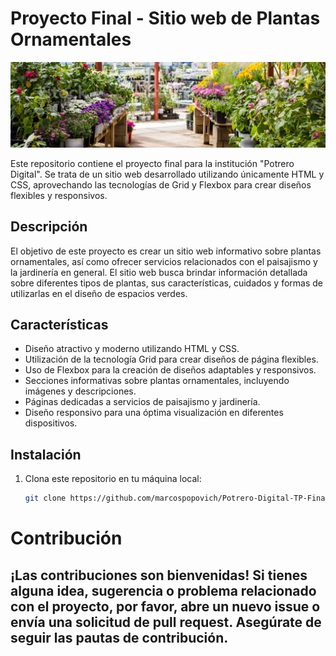 # Proyecto Final - Sitio web de Plantas Ornamentales

![Plantas Ornamentales](img/banner.png)

Este repositorio contiene el proyecto final para la institución "Potrero Digital". Se trata de un sitio web desarrollado utilizando únicamente HTML y CSS, aprovechando las tecnologías de Grid y Flexbox para crear diseños flexibles y responsivos.

## Descripción

El objetivo de este proyecto es crear un sitio web informativo sobre plantas ornamentales, así como ofrecer servicios relacionados con el paisajismo y la jardinería en general. El sitio web busca brindar información detallada sobre diferentes tipos de plantas, sus características, cuidados y formas de utilizarlas en el diseño de espacios verdes.

## Características

- Diseño atractivo y moderno utilizando HTML y CSS.
- Utilización de la tecnología Grid para crear diseños de página flexibles.
- Uso de Flexbox para la creación de diseños adaptables y responsivos.
- Secciones informativas sobre plantas ornamentales, incluyendo imágenes y descripciones.
- Páginas dedicadas a servicios de paisajismo y jardinería.
- Diseño responsivo para una óptima visualización en diferentes dispositivos.

## Instalación

1. Clona este repositorio en tu máquina local:

   ```bash
   git clone https://github.com/marcospopovich/Potrero-Digital-TP-Final.git

  # Contribución
## ¡Las contribuciones son bienvenidas! Si tienes alguna idea, sugerencia o problema relacionado con el proyecto, por favor, abre un nuevo issue o envía una solicitud de pull request. Asegúrate de seguir las pautas de contribución.
